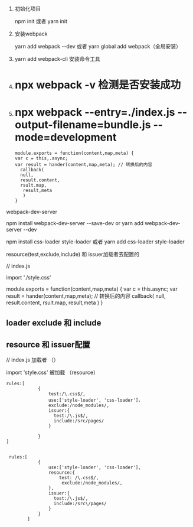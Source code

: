 1. 初始化项目

   npm init 或者 yarn init
2. 安装webpack

   yarn add webpack --dev 或者 yarn global add webpack（全局安装）
3. yarn add webpack-cli 安装命令工具
4. # npx webpack -v 检测是否安装成功
5. # npx webpack --entry=./index.js --output-filename=bundle.js --mode=development


   ```
   module.exports = function(content,map,meta) {
   var c = this,.async;
   var result = hander(content,map,meta); // 转换后的内容
     callback(
     null,
     result.content,
     rsult.map,
      result,meta
      )
   }
   ```

webpack-dev-server

npm install webpack-dev-server --save-dev or yarn add webpack-dev-server --dev

npm install css-loader style-loader 或者
yarn add css-loader  style-loader

resource(test,exclude,include) 和 issuer加载者去配置的

// index.js

import './style.css'

module.exports = function(content,map,meta) {
var c = this.async;
var result = hander(content,map,meta); // 转换后的内容
callback(
null,
result.content,
rsult.map,
result,meta
)
}

## loader exclude 和 include

## resource 和 issuer配置

// index.js  加载者   （）

import 'style.css' 被加载  （resource）

```
rules:[
            {
                test:/\.css$/,
                use:['style-loader', 'css-loader']，
                exclude:/node_modules/,
                issuer:{
                  test:/\.js$/,
                  include:/src/pages/
                }

            }
]
```

```

 rules:[
            {
                use:['style-loader', 'css-loader'],
                resource:{
                    test: /\.css$/,
                     exclude:/node_modules/,
                },
                issuer:{
                  test:/\.js$/,
                  include:/src\/pages/
                }
            }
        ]

```
